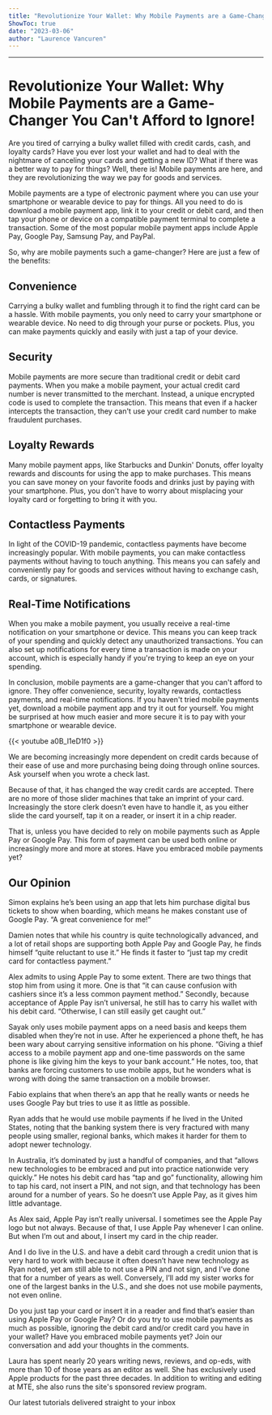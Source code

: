 ```yaml
---
title: "Revolutionize Your Wallet: Why Mobile Payments are a Game-Changer You Can't Afford to Ignore!"
ShowToc: true 
date: "2023-03-06"
author: "Laurence Vancuren"
---
```

*****
# Revolutionize Your Wallet: Why Mobile Payments are a Game-Changer You Can't Afford to Ignore!

Are you tired of carrying a bulky wallet filled with credit cards, cash, and loyalty cards? Have you ever lost your wallet and had to deal with the nightmare of canceling your cards and getting a new ID? What if there was a better way to pay for things? Well, there is! Mobile payments are here, and they are revolutionizing the way we pay for goods and services.

Mobile payments are a type of electronic payment where you can use your smartphone or wearable device to pay for things. All you need to do is download a mobile payment app, link it to your credit or debit card, and then tap your phone or device on a compatible payment terminal to complete a transaction. Some of the most popular mobile payment apps include Apple Pay, Google Pay, Samsung Pay, and PayPal.

So, why are mobile payments such a game-changer? Here are just a few of the benefits:

## Convenience

Carrying a bulky wallet and fumbling through it to find the right card can be a hassle. With mobile payments, you only need to carry your smartphone or wearable device. No need to dig through your purse or pockets. Plus, you can make payments quickly and easily with just a tap of your device.

## Security

Mobile payments are more secure than traditional credit or debit card payments. When you make a mobile payment, your actual credit card number is never transmitted to the merchant. Instead, a unique encrypted code is used to complete the transaction. This means that even if a hacker intercepts the transaction, they can't use your credit card number to make fraudulent purchases.

## Loyalty Rewards

Many mobile payment apps, like Starbucks and Dunkin' Donuts, offer loyalty rewards and discounts for using the app to make purchases. This means you can save money on your favorite foods and drinks just by paying with your smartphone. Plus, you don't have to worry about misplacing your loyalty card or forgetting to bring it with you.

## Contactless Payments

In light of the COVID-19 pandemic, contactless payments have become increasingly popular. With mobile payments, you can make contactless payments without having to touch anything. This means you can safely and conveniently pay for goods and services without having to exchange cash, cards, or signatures.

## Real-Time Notifications

When you make a mobile payment, you usually receive a real-time notification on your smartphone or device. This means you can keep track of your spending and quickly detect any unauthorized transactions. You can also set up notifications for every time a transaction is made on your account, which is especially handy if you're trying to keep an eye on your spending.

In conclusion, mobile payments are a game-changer that you can't afford to ignore. They offer convenience, security, loyalty rewards, contactless payments, and real-time notifications. If you haven't tried mobile payments yet, download a mobile payment app and try it out for yourself. You might be surprised at how much easier and more secure it is to pay with your smartphone or wearable device.

{{< youtube a0B_l1eD1f0 >}} 



We are becoming increasingly more dependent on credit cards because of their ease of use and more purchasing being doing through online sources. Ask yourself when you wrote a check last.
 
Because of that, it has changed the way credit cards are accepted. There are no more of those slider machines that take an imprint of your card. Increasingly the store clerk doesn’t even have to handle it, as you either slide the card yourself, tap it on a reader, or insert it in a chip reader.
 
That is, unless you have decided to rely on mobile payments such as Apple Pay or Google Pay. This form of payment can be used both online or increasingly more and more at stores. Have you embraced mobile payments yet?
 
## Our Opinion
 
Simon explains he’s been using an app that lets him purchase digital bus tickets to show when boarding, which means he makes constant use of Google Pay. “A great convenience for me!”
 
Damien notes that while his country is quite technologically advanced, and a lot of retail shops are supporting both Apple Pay and Google Pay, he finds himself “quite reluctant to use it.” He finds it faster to “just tap my credit card for contactless payment.”
 
Alex admits to using Apple Pay to some extent. There are two things that stop him from using it more. One is that “it can cause confusion with cashiers since it’s a less common payment method.” Secondly, because acceptance of Apple Pay isn’t universal, he still has to carry his wallet with his debit card. “Otherwise, I can still easily get caught out.”
 

 
Sayak only uses mobile payment apps on a need basis and keeps them disabled when they’re not in use. After he experienced a phone theft, he has been wary about carrying sensitive information on his phone. “Giving a thief access to a mobile payment app and one-time passwords on the same phone is like giving him the keys to your bank account.” He notes, too, that banks are forcing customers to use mobile apps, but he wonders what is wrong with doing the same transaction on a mobile browser.
 
Fabio explains that when there’s an app that he really wants or needs he uses Google Pay but tries to use it as little as possible.
 
Ryan adds that he would use mobile payments if he lived in the United States, noting that the banking system there is very fractured with many people using smaller, regional banks, which makes it harder for them to adopt newer technology.
 
In Australia, it’s dominated by just a handful of companies, and that “allows new technologies to be embraced and put into practice nationwide very quickly.” He notes his debit card has “tap and go” functionality, allowing him to tap his card, not insert a PIN, and not sign, and that technology has been around for a number of years. So he doesn’t use Apple Pay, as it gives him little advantage.
 
As Alex said, Apple Pay isn’t really universal. I sometimes see the Apple Pay logo but not always. Because of that, I use Apple Pay whenever I can online. But when I’m out and about, I insert my card in the chip reader.
 
And I do live in the U.S. and have a debit card through a credit union that is very hard to work with because it often doesn’t have new technology as Ryan noted, yet am still able to not use a PIN and not sign, and I’ve done that for a number of years as well. Conversely, I’ll add my sister works for one of the largest banks in the U.S., and she does not use mobile payments, not even online.
 
Do you just tap your card or insert it in a reader and find that’s easier than using Apple Pay or Google Pay? Or do you try to use mobile payments as much as possible, ignoring the debit card and/or credit card you have in your wallet? Have you embraced mobile payments yet? Join our conversation and add your thoughts in the comments.
 
Laura has spent nearly 20 years writing news, reviews, and op-eds, with more than 10 of those years as an editor as well. She has exclusively used Apple products for the past three decades. In addition to writing and editing at MTE, she also runs the site's sponsored review program.
 
Our latest tutorials delivered straight to your inbox




